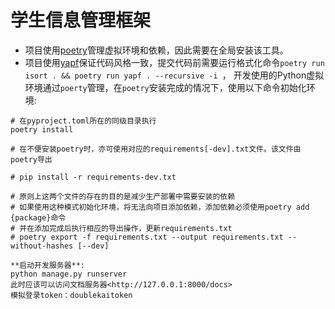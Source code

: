 # 学生信息管理框架

- 项目使用[poetry](https://python-poetry.org/)管理虚拟环境和依赖，因此需要在全局安装该工具。
- 项目使用[yapf](https://pypi.org/project/yapf/)保证代码风格一致，提交代码前需要运行格式化命令`poetry run isort . && poetry run yapf . --recursive -i `，
开发使用的Python虚拟环境通过`poerty`管理，在`poetry`安装完成的情况下，使用以下命令初始化环境:

```shell
# 在pyproject.toml所在的同级目录执行
poetry install

# 在不便安装poetry时，亦可使用对应的requirements[-dev].txt文件。该文件由poetry导出

# pip install -r requirements-dev.txt

# 原则上这两个文件的存在的目的是减少生产部署中需要安装的依赖
# 如果使用这种模式初始化环境，将无法向项目添加依赖，添加依赖必须使用poetry add {package}命令
# 并在添加完成后执行相应的导出操作，更新requirements.txt
# poetry export -f requirements.txt --output requirements.txt --without-hashes [--dev]

**启动开发服务器**:
python manage.py runserver
此时应该可以访问文档服务器<http://127.0.0.1:8000/docs>
模拟登录token：doublekaitoken
